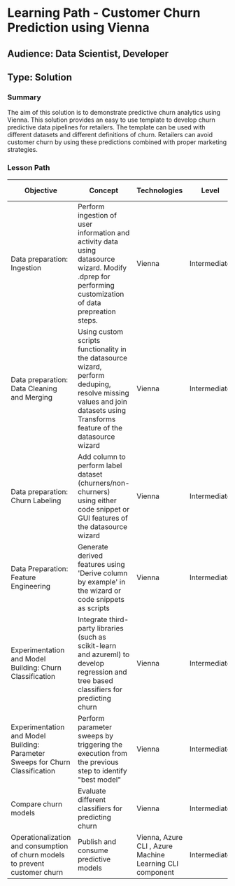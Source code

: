 # Learning Path - Customer Churn Prediction using Vienna

## Audience: Data Scientist, Developer
## Type: Solution

### Summary
The aim of this solution is to demonstrate predictive churn analytics using Vienna. This solution provides an easy to use template to develop churn predictive data pipelines for retailers. The template can be used with different datasets and different definitions of churn. Retailers can avoid customer churn by using these predictions combined with proper marketing strategies. 


### Lesson Path

| Objective |	Concept	| Technologies | Level | Pre-Requisites | Ignite Deliverable
| --- |	---	| --- | ---  | ---  | --- 
| Data preparation: Ingestion | Perform ingestion of user information and activity data using datasource wizard. Modify .dprep for performing customization of data prepreation steps.| Vienna | Intermediate | Python | Tutorial
| Data preparation: Data Cleaning and Merging | Using custom scripts functionality in the datasource wizard, perform deduping, resolve missing values and join datasets using Transforms feature of the datasource wizard | Vienna | Intermediate | Python | Tutorial
| Data preparation: Churn Labeling | Add column to perform label dataset (churners/non-churners) using either code snippet or GUI features of the datasource wizard | Vienna | Intermediate | Python | Tutorial
| Data Preparation: Feature Engineering | Generate derived features using 'Derive column by example' in the wizard or code snippets as scripts | Vienna | Intermediate | Python | Tutorial
| Experimentation and Model Building: Churn Classification | Integrate third-party libraries (such as scikit-learn and azureml) to develop regression and tree based classifiers for predicting churn | Vienna | Intermediate | Python (including external libraries) | Tutorial
| Experimentation and Model Building: Parameter Sweeps for Churn Classification | Perform parameter sweeps by triggering the execution from the previous step to identify "best model" | Vienna | Intermediate | Python | Tutorial
| Compare churn models | Evaluate different classifiers for predicting churn | Vienna | Intermediate | Python (including external libraries) | Tutorial
| Operationalization and consumption of churn models to prevent customer churn| Publish and consume predictive models | Vienna, Azure CLI , Azure Machine Learning CLI component | Intermediate | Python (including external libraries) | Tutorial
